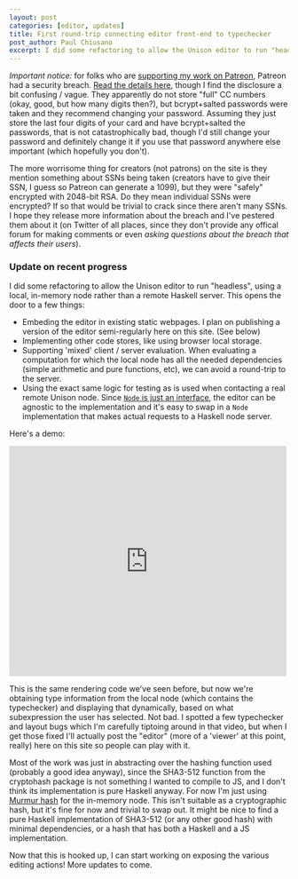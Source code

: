 ```yaml
---
layout: post
categories: [editor, updates]
title: First round-trip connecting editor front-end to typechecker
post_author: Paul Chiusano
excerpt: I did some refactoring to allow the Unison editor to run "headless", using a local, in-memory node rather than a remote Haskell server. This opens the door to a few things.
---
```


_Important notice:_ for folks who are [supporting my work on Patreon](https://www.patreon.com/pchiusano?ty=h), Patreon had a security breach. [Read the details here](https://www.patreon.com/posts/3457485), though I find the disclosure a bit confusing / vague. They apparently do not store "full" CC numbers (okay, good, but how many digits then?), but bcrypt+salted passwords were taken and they recommend changing your password. Assuming they just store the last four digits of your card and have bcrypt+salted the passwords, that is not catastrophically bad, though I'd still change your password and definitely change it if you use that password anywhere else important (which hopefully you don't).

The more worrisome thing for creators (not patrons) on the site is they mention something about SSNs being taken (creators have to give their SSN, I guess so Patreon can generate a 1099), but they were "safely" encrypted with 2048-bit RSA. Do they mean individual SSNs were encrypted? If so that would be trivial to crack since there aren't many SSNs. I hope they release more information about the breach and I've pestered them about it (on Twitter of all places, since they don't provide any offical forum for making comments or even _asking questions about the breach that affects their users_).

### Update on recent progress

I did some refactoring to allow the Unison editor to run "headless", using a local, in-memory node rather than a remote Haskell server. This opens the door to a few things:

* Embeding the editor in existing static webpages. I plan on publishing a version of the editor semi-regularly here on this site. (See below)
* Implementing other code stores, like using browser local storage.
* Supporting 'mixed' client / server evaluation. When evaluating a computation for which the local node has all the needed dependencies (simple arithmetic and pure functions, etc), we can avoid a round-trip to the server.
* Using the exact same logic for testing as is used when contacting a real remote Unison node. Since [`Node` is just an interface](https://github.com/unisonweb/platform/blob/master/shared/src/Unison/Node.hs#L52), the editor can be agnostic to the implementation and it's easy to swap in a `Node` implementation that makes actual requests to a Haskell node server.

Here's a demo:

<iframe src="https://player.vimeo.com/video/141140754" width="500" height="415" frameborder="0" webkitallowfullscreen mozallowfullscreen allowfullscreen></iframe>

This is the same rendering code we've seen before, but now we're obtaining type information from the local node (which contains the typechecker) and displaying that dynamically, based on what subexpression the user has selected. Not bad. I spotted a few typechecker and layout bugs which I'm carefully tiptoing around in that video, but when I get those fixed I'll actually post the "editor" (more of a 'viewer' at this point, really) here on this site so people can play with it.

Most of the work was just in abstracting over the hashing function used (probably a good idea anyway), since the SHA3-512 function from the cryptohash package is not something I wanted to compile to JS, and I don't think its implementation is pure Haskell anyway. For now I'm just using [Murmur hash](https://hackage.haskell.org/package/murmur-hash) for the in-memory node. This isn't suitable as a cryptographic hash, but it's fine for now and trivial to swap out. It might be nice to find a pure Haskell implementation of SHA3-512 (or any other good hash) with minimal dependencies, or a hash that has both a Haskell and a JS implementation.

Now that this is hooked up, I can start working on exposing the various editing actions! More updates to come.
